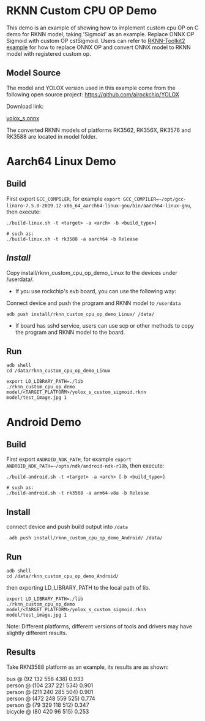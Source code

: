 # RKNN Custom CPU OP Demo
This demo is an example of showing how to implement custom cpu OP on C demo for RKNN model, taking 'Sigmoid' as an example. Replace ONNX OP Sigmoid with custom OP cstSigmoid. Users can refer to [RKNN-Toolkit2 example](https://github.com/airockchip/rknn-toolkit2/tree/master/rknn-toolkit2/examples/functions/custom_op/non-onnx_standard) for how to replace ONNX OP and convert ONNX model to RKNN model with registered custom op.

## Model Source
The model and YOLOX version used in this example come from the following open source project:
https://github.com/airockchip/YOLOX

Download link:

[yolox_s.onnx](https://ftrg.zbox.filez.com/v2/delivery/data/95f00b0fc900458ba134f8b180b3f7a1/examples/yolox/yolox_s.onnx)

The converted RKNN models of platforms RK3562, RK356X, RK3576 and RK3588 are located in model folder.

# Aarch64 Linux Demo

## Build

First export `GCC_COMPILER`, for example `export GCC_COMPILER=~/opt/gcc-linaro-7.5.0-2019.12-x86_64_aarch64-linux-gnu/bin/aarch64-linux-gnu`, then execute:

```
./build-linux.sh -t <target> -a <arch> -b <build_type>]

# such as: 
./build-linux.sh -t rk3588 -a aarch64 -b Release
```

## *Install*

Copy install/rknn_custom_cpu_op_demo_Linux  to the devices under /userdata/.

- If you use rockchip's evb board, you can use the following way:

Connect device and push the program and RKNN model to `/userdata`

```
adb push install/rknn_custom_cpu_op_demo_Linux/ /data/
```

- If board has sshd service, users can use scp or other methods to copy the program and RKNN model to the board.

## Run

```
adb shell
cd /data/rknn_custom_cpu_op_demo_Linux
```

```shell
export LD_LIBRARY_PATH=./lib
./rknn_custom_cpu_op_demo model/<TARGET_PLATFORM>/yolox_s_custom_sigmoid.rknn model/test_image.jpg 1
```

# Android Demo

## Build

First export `ANDROID_NDK_PATH`, for example `export ANDROID_NDK_PATH=~/opts/ndk/android-ndk-r18b`, then execute:

```
./build-android.sh -t <target> -a <arch> [-b <build_type>]

# sush as: 
./build-android.sh -t rk3568 -a arm64-v8a -b Release
```

## Install

connect device and push build output into `/data`

```
 adb push install/rknn_custom_cpu_op_demo_Android/ /data/
```

## Run

```
adb shell
cd /data/rknn_custom_cpu_op_demo_Android/
```

then exporting LD_LIBRARY_PATH to the local path of lib.

```
export LD_LIBRARY_PATH=./lib
./rknn_custom_cpu_op_demo model/<TARGET_PLATFORM>/yolox_s_custom_sigmoid.rknn model/test_image.jpg 1
```

Note: Different platforms, different versions of tools and drivers may have slightly different results.

## Results

Take RKN3588 platform as an example, its results are as shown:

bus @ (92 132 558 438) 0.933  
person @ (104 237 221 534) 0.901  
person @ (211 240 285 504) 0.901  
person @ (472 248 559 525) 0.774  
person @ (79 329 118 512) 0.347  
bicycle @ (80 420 96 515) 0.253